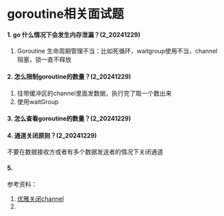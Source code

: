 # goroutine相关面试题

#### 1. go 什么情况下会发生内存泄漏？(2_20241229)
1. Goroutine 生命周期管理不当：比如死循环，waitgroup使用不当，channel阻塞，锁一直不释放

#### 2. 怎么限制goroutine的数量？(2_20241229)
1. 往带缓冲区的channel里面发数据，执行完了取一个数出来
2. 使用waitGroup


#### 3. 怎么查看goroutine的数量？(2_20241229)


#### 4. 通道关闭原则？(2_20241229)
不要在数据接收方或者有多个数据发送者的情况下关闭通道

#### 5. 




参考资料：

1. [优雅关闭channel](https://gfw.go101.org/article/channel-closing.html)
2. 
